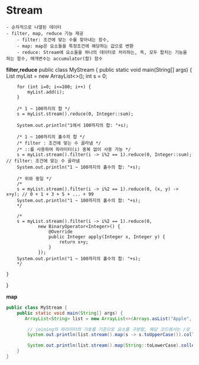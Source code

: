 # Stream
    - 순차적으로 나열된 데이터
    - filter, map, reduce 기능 제공
        - filter: 조건에 맞는 수를 찾아내는 함수, 
        - map: map은 요소들을 특정조건에 해당하는 값으로 변환
        - reduce: Stream에 요소들을 하나의 데이터로 처리하는, 즉, 모두 합치는 기능을 하는 함수, 매개변수는 accumulator(합) 함수

**filter,reduce**
public class MyStream {
    public static void main(String[] args) {
        List<Integer> myList = new ArrayList<>();
        int s = 0;

        for (int i=0; i<=100; i++) {
            myList.add(i);
        }

        /* 1 ~ 100까지의 합 */
        s = myList.stream().reduce(0, Integer::sum);

        System.out.println("1에서 100까지의 합: "+s);

        /* 1 ~ 100까지의 홀수의 합 */
        /* filter : 조건에 맞는 수 골라냄 */
        /* ::를 사용하여 파라미터(i) 중복 없이 사용 가능 */
        s = myList.stream().filter(i -> i%2 == 1).reduce(0, Integer::sum); // filter: 조건에 맞는 수 골라냄
        System.out.println("1 ~ 100까지의 홀수의 합: "+s);

        /* 위와 동일 */
        /*
        s = myList.stream().filter(i -> i%2 == 1).reduce(0, (x, y) -> x+y); // 0 + 1 + 3 + 5 + ... + 99
        System.out.println("1 ~ 100까지의 홀수의 합: "+s);
        */

        /*
        s = myList.stream().filter(i -> i%2 == 1).reduce(0,
                new BinaryOperator<Integer>() {
                    @Override
                    public Integer apply(Integer x, Integer y) {
                        return x+y;
                    }
                });
        System.out.println("1 ~ 100까지의 홀수의 합: "+s);
        */

    }
}

**map**

```java
public class MyStream {
    public static void main(String[] args) {
       ArrayList<String> list = new ArrayList<>(Arrays.asList("Apple", "Banana", "Pineapple", "Strawberry"));

        // joining의 파라미터의 기호를 기준으로 요소를 구분함, 해당 코드에서는 /로 구분
        System.out.println(list.stream().map(s -> s.toUpperCase()).collect(Collectors.joining("/")));

        System.out.println(list.stream().map(String::toLowerCase).collect(Collectors.toList()));
    }
}
```
